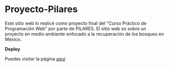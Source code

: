 # Proyecto-Pilares

Este sitio web lo realicé como proyecto final del "Curso Práctico de Programación Web" por parte de PILARES. El sitio web es sobre un proyecto en medio ambiente enfocado a la recuperación de los bosques en México. 

**Deploy**

Puedes visitar la página [aquí](https://bomex.netlify.app/)
